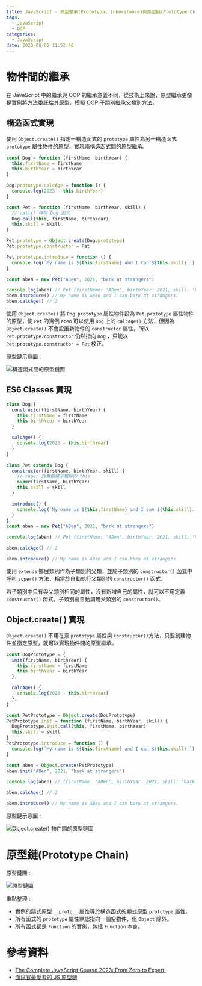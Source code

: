 ```yaml
---
title: JavaScript - 原型繼承(Prototypal Inheritance)與原型鏈(Prototype Chain)
tags:
  - JavaScript
  - OOP
categories:
  - JavaScript
date: 2023-08-05 11:52:46
---
```


<!-- more -->

# 物件間的繼承

在 JavaScript 中的繼承與 OOP 的繼承意義不同，從技術上來說，原型繼承更像是實例將方法委託給其原型，模擬 OOP 子類別繼承父類別方法。

## 構造函式實現

使用 `Object.create()` 指定一構造函式的 `prototype` 屬性為另一構造函式 `prototype` 屬性物件的原型，實現兩構造函式間的原型繼承。

```js
const Dog = function (firstName, birthYear) {
  this.firstName = firstName
  this.birthYear = birthYear
}

Dog.prototype.calcAge = function () {
  console.log(2023 - this.birthYear)
}

const Pet = function (firstName, birthYear, skill) {
  // call() 呼叫 Dog 函式
  Dog.call(this, firstName, birthYear)
  this.skill = skill
}

Pet.prototype = Object.create(Dog.prototype)
Pet.prototype.constructor = Pet

Pet.prototype.introduce = function () {
  console.log(`My name is ${this.firstName} and I can ${this.skill}.`)
}

const aben = new Pet("ABen", 2021, "bark at strangers")

console.log(aben) // Pet {firstName: 'ABen', birthYear: 2021, skill: 'bark at strangers'}
aben.introduce() // My name is ABen and I can bark at strangers.
aben.calcAge() // 2
```

使用 `Object.create()` 將 `Dog.prototype` 屬性物件設為 `Pet.prototype` 屬性物件的原型，使 `Pet` 的實例 `aben` 可以使用 `Dog` 上的 `calcAge()` 方法，但因為 `Object.create()` 不會設置新物件的 `constructor` 屬性，所以 `Pet.prototype.constructor` 仍然指向 `Dog` ，只能以 `Pet.prototype.constructor = Pet` 校正。

原型鏈示意圖 :

![構造函式間的原型鏈圖](constructor-function-prototypal-inheritance.webp)

## ES6 Classes 實現

```js
class Dog {
  constructor(firstName, birthYear) {
    this.firstName = firstName
    this.birthYear = birthYear
  }

  calcAge() {
    console.log(2023 - this.birthYear)
  }
}

class Pet extends Dog {
  constructor(firstName, birthYear, skill) {
    // super 負責創建子類別的 this
    super(firstName, birthYear)
    this.skill = skill
  }

  introduce() {
    console.log(`My name is ${this.firstName} and I can ${this.skill}.`)
  }
}
const aben = new Pet("ABen", 2021, "bark at strangers")

console.log(aben) // Pet {firstName: 'ABen', birthYear: 2021, skill: 'bark at strangers'}

aben.calcAge() // 2

aben.introduce() // My name is ABen and I can bark at strangers.
```

使用 `extends` 擴展類別作為子類別的父類，並於子類別的 `constructor()` 函式中呼叫 `super()` 方法，相當於自動執行父類別的 `constructor()` 函式。

若子類別中只有與父類別相同的屬性，沒有新增自己的屬性，就可以不用定義 `constructor()` 函式，子類別會自動調用父類別的 `constructor()`。

## Object.create( ) 實現

`Object.create()` 不用在意 `prototype` 屬性與 `constructor()`方法，只要創建物件並指定原型，就可以實現物件間的原型繼承。

```js
const DogPrototype = {
  init(firstName, birthYear) {
    this.firstName = firstName
    this.birthYear = birthYear
  },

  calcAge() {
    console.log(2023 - this.birthYear)
  },
}

const PetPrototype = Object.create(DogPrototype)
PetPrototype.init = function (firstName, birthYear, skill) {
  DogPrototype.init.call(this, firstName, birthYear)
  this.skill = skill
}
PetPrototype.introduce = function () {
  console.log(`My name is ${this.firstName} and I can ${this.skill}.`)
}

const aben = Object.create(PetPrototype)
aben.init("ABen", 2021, "bark at strangers")

console.log(aben) // {firstName: 'ABen', birthYear: 2021, skill: 'bark at strangers'}

aben.calcAge() // 2

aben.introduce() // My name is ABen and I can bark at strangers.
```

原型鏈示意圖 :

![Object.create() 物件間的原型鏈圖](object-create-prototypal-inheritance.webp)

# 原型鏈(Prototype Chain)

原型鏈圖 :

![原型鏈圖](prototype-chain.webp)

重點整理 :

- 實例的隱式原型 `__proto__` 屬性等於構造函式的顯式原型 `prototype` 屬性。
- 所有函式的 `prototype` 屬性默認指向一個空物件，但 `Object` 除外。
- 所有函式都是 `Function` 的實例，包括 `Function` 本身。

# 參考資料

- [The Complete JavaScript Course 2023: From Zero to Expert!](https://www.udemy.com/course/the-complete-javascript-course/)
- [面試官最愛考的 JS 原型鏈](https://maxleebk.com/2020/07/25/prototype/)
